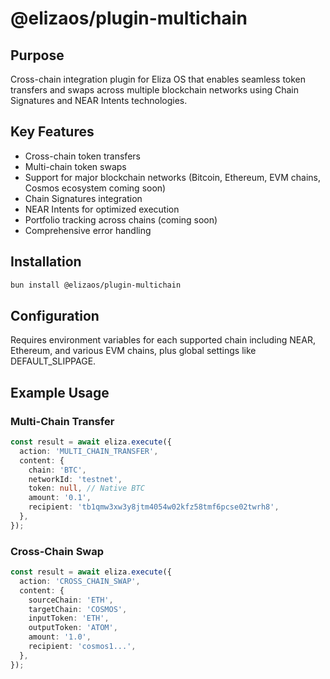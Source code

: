 # @elizaos/plugin-multichain

## Purpose
Cross-chain integration plugin for Eliza OS that enables seamless token transfers and swaps across multiple blockchain networks using Chain Signatures and NEAR Intents technologies.

## Key Features
- Cross-chain token transfers
- Multi-chain token swaps
- Support for major blockchain networks (Bitcoin, Ethereum, EVM chains, Cosmos ecosystem coming soon)
- Chain Signatures integration
- NEAR Intents for optimized execution
- Portfolio tracking across chains (coming soon)
- Comprehensive error handling

## Installation
```bash
bun install @elizaos/plugin-multichain
```

## Configuration
Requires environment variables for each supported chain including NEAR, Ethereum, and various EVM chains, plus global settings like DEFAULT_SLIPPAGE.

## Example Usage
### Multi-Chain Transfer
```typescript
const result = await eliza.execute({
  action: 'MULTI_CHAIN_TRANSFER',
  content: {
    chain: 'BTC',
    networkId: 'testnet',
    token: null, // Native BTC
    amount: '0.1',
    recipient: 'tb1qmw3xw3y8jtm4054w02kfz58tmf6pcse02twrh8',
  },
});
```

### Cross-Chain Swap
```typescript
const result = await eliza.execute({
  action: 'CROSS_CHAIN_SWAP',
  content: {
    sourceChain: 'ETH',
    targetChain: 'COSMOS',
    inputToken: 'ETH',
    outputToken: 'ATOM',
    amount: '1.0',
    recipient: 'cosmos1...',
  },
});
```
